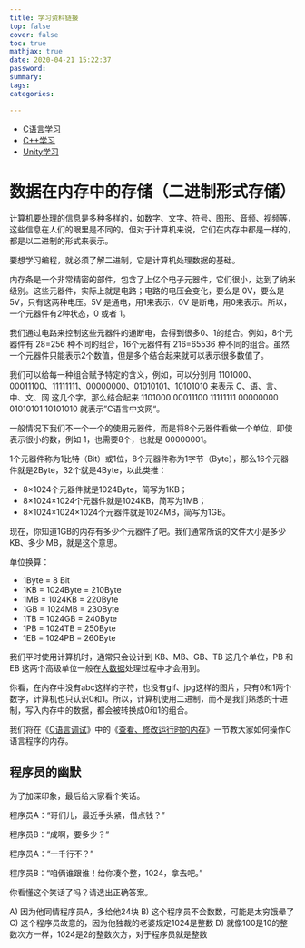 ```yaml
---
title: 学习资料链接
top: false
cover: false
toc: true
mathjax: true
date: 2020-04-21 15:22:37
password:
summary:
tags:
categories:

---
```


- [C语言学习](http://c.biancheng.net/c/)
- [C++学习](http://c.biancheng.net/cplus/)
- [Unity学习](http://c.biancheng.net/unity3d/)





# 数据在内存中的存储（二进制形式存储）

计算机要处理的信息是多种多样的，如数字、文字、符号、图形、音频、视频等，这些信息在人们的眼里是不同的。但对于计算机来说，它们在内存中都是一样的，都是以二进制的形式来表示。

要想学习编程，就必须了解二进制，它是计算机处理数据的基础。

内存条是一个非常精密的部件，包含了上亿个电子元器件，它们很小，达到了纳米级别。这些元器件，实际上就是电路；电路的电压会变化，要么是 0V，要么是 5V，只有这两种电压。5V 是通电，用1来表示，0V 是断电，用0来表示。所以，一个元器件有2种状态，0 或者 1。

我们通过电路来控制这些元器件的通断电，会得到很多0、1的组合。例如，8个元器件有 28=256 种不同的组合，16个元器件有 216=65536 种不同的组合。虽然一个元器件只能表示2个数值，但是多个结合起来就可以表示很多数值了。

我们可以给每一种组合赋予特定的含义，例如，可以分别用 1101000、00011100、11111111、00000000、01010101、10101010 来表示 C、语、言、中、文、网 这几个字，那么结合起来 1101000 00011100 11111111 00000000 01010101 10101010 就表示”C语言中文网“。

一般情况下我们不一个一个的使用元器件，而是将8个元器件看做一个单位，即使表示很小的数，例如 1，也需要8个，也就是 00000001。

1个元器件称为1比特（Bit）或1位，8个元器件称为1字节（Byte），那么16个元器件就是2Byte，32个就是4Byte，以此类推：

- 8×1024个元器件就是1024Byte，简写为1KB；
- 8×1024×1024个元器件就是1024KB，简写为1MB；
- 8×1024×1024×1024个元器件就是1024MB，简写为1GB。


现在，你知道1GB的内存有多少个元器件了吧。我们通常所说的文件大小是多少 KB、多少 MB，就是这个意思。

单位换算：

- 1Byte = 8 Bit
- 1KB = 1024Byte = 210Byte
- 1MB = 1024KB = 220Byte
- 1GB = 1024MB = 230Byte
- 1TB = 1024GB = 240Byte
- 1PB = 1024TB = 250Byte
- 1EB = 1024PB = 260Byte


我们平时使用计算机时，通常只会设计到 KB、MB、GB、TB 这几个单位，PB 和 EB 这两个高级单位一般在[大数据](http://c.biancheng.net/big_data/)处理过程中才会用到。

你看，在内存中没有abc这样的字符，也没有gif、jpg这样的图片，只有0和1两个数字，计算机也只认识0和1。所以，计算机使用二进制，而不是我们熟悉的十进制，写入内存中的数据，都会被转换成0和1的组合。

我们将在《[C语言调试](http://c.biancheng.net/c/130/)》中的《[查看、修改运行时的内存](http://c.biancheng.net/view/vip_2085.html)》一节教大家如何操作C语言程序的内存。

## 程序员的幽默

为了加深印象，最后给大家看个笑话。

程序员A：“哥们儿，最近手头紧，借点钱？”

程序员B：“成啊，要多少？”

程序员A：“一千行不？”

程序员B：“咱俩谁跟谁！给你凑个整，1024，拿去吧。”

你看懂这个笑话了吗？请选出正确答案。

A) 因为他同情程序员A，多给他24块
B) 这个程序员不会数数，可能是太穷饿晕了
C) 这个程序员故意的，因为他独裁的老婆规定1024是整数
D) 就像100是10的整数次方一样，1024是2的整数次方，对于程序员就是整数